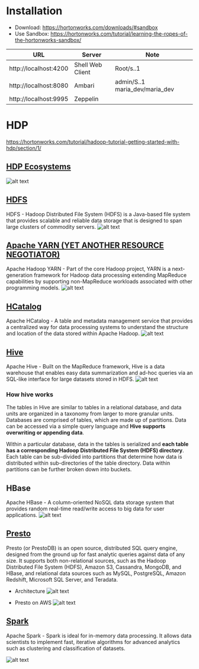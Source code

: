 # Installation
* Download: https://hortonworks.com/downloads/#sandbox
* Use Sandbox: https://hortonworks.com/tutorial/learning-the-ropes-of-the-hortonworks-sandbox/

| URL          |Server           |Note   |
| ------------- |----- | ----- | 
|http://localhost:4200  | Shell Web Client | Root/s..1 | 
|http://localhost:8080  | Ambari | admin/S..1  maria_dev/maria_dev | 
|http://localhost:9995  | Zeppelin | | 
# HDP 
https://hortonworks.com/tutorial/hadoop-tutorial-getting-started-with-hdp/section/1/

## [HDP Ecosystems](https://hortonworks.com/ecosystems/)
![alt text](images/hdp_projects.png)

## [HDFS](https://hortonworks.com/apache/hdfs/)
HDFS - Hadoop Distributed File System (HDFS) is a Java-based file system that provides scalable and reliable data storage that is designed to span large clusters of commodity servers.
![alt text](images/hdfs_architecture.png)

## [Apache YARN (YET ANOTHER RESOURCE NEGOTIATOR)](https://hortonworks.com/blog/apache-hadoop-yarn-background-and-an-overview/)
Apache Hadoop YARN - Part of the core Hadoop project, YARN is a next-generation framework for  Hadoop data processing extending MapReduce capabilities by supporting non-MapReduce workloads associated with other programming models.
![alt text](images/yarn_architecture.png)

## [HCatalog](https://www.bmc.com/blogs/what-is-apache-hcatalog-hcatalog-explained/)
Apache HCatalog - A table and metadata management service that provides a centralized way for data processing systems to understand the structure and location of the data stored within Apache Hadoop.
![alt text](images/hcatalog.png)

## [Hive](https://hortonworks.com/apache/hive/)
Apache Hive - Built on the MapReduce framework, Hive is a data warehouse that enables easy data summarization and ad-hoc queries via an SQL-like interface for large datasets stored in HDFS.
![alt text](images/hive.png)

### How hive works
The tables in Hive are similar to tables in a relational database, and data units are organized in a taxonomy from larger to more granular units. Databases are comprised of tables, which are made up of partitions. Data can be accessed via a simple query language and **Hive supports overwriting or appending data**.

Within a particular database, data in the tables is serialized and **each table has a corresponding Hadoop Distributed File System (HDFS) directory**. Each table can be sub-divided into partitions that determine how data is distributed within sub-directories of the table directory. Data within partitions can be further broken down into buckets.
## HBase
Apache HBase - A column-oriented NoSQL data storage system that provides random real-time read/write access to big data for user applications.
![alt text](images/hbase_architecture.png)

## [Presto](https://www.starburstdata.com/learn-presto/reference-architectures/)
Presto (or PrestoDB) is an open source, distributed SQL query engine, designed from the ground up for fast analytic queries against data of any size. It supports both non-relational sources, such as the Hadoop Distributed File System (HDFS), Amazon S3, Cassandra, MongoDB, and HBase, and relational data sources such as MySQL, PostgreSQL, Amazon Redshift, Microsoft SQL Server, and Teradata.

* Architecture
![alt text](images/presto_architecture.png)

* Presto on AWS 
![alt text](images/presto_on_aws.png)


## [Spark](https://hortonworks.com/apache/spark/)
Apache Spark - Spark is ideal for in-memory data processing. It allows data scientists to implement fast, iterative algorithms for advanced analytics such as clustering and classification of datasets.

![alt text](images/spark_architecture.png)


